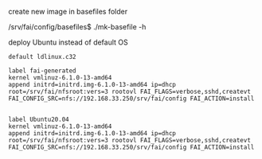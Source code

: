 
create new image in basefiles folder

/srv/fai/config/basefiles$ ./mk-basefile -h



deploy Ubuntu instead of default OS
``````
default ldlinux.c32

label fai-generated
kernel vmlinuz-6.1.0-13-amd64
append initrd=initrd.img-6.1.0-13-amd64 ip=dhcp root=/srv/fai/nfsroot:vers=3 rootovl FAI_FLAGS=verbose,sshd,createvt FAI_CONFIG_SRC=nfs://192.168.33.250/srv/fai/config FAI_ACTION=install


label Ubuntu20.04
kernel vmlinuz-6.1.0-13-amd64
append initrd=initrd.img-6.1.0-13-amd64 ip=dhcp root=/srv/fai/nfsroot:vers=3 rootovl FAI_FLAGS=verbose,sshd,createvt FAI_CONFIG_SRC=nfs://192.168.33.250/srv/fai/config FAI_ACTION=install

``````
